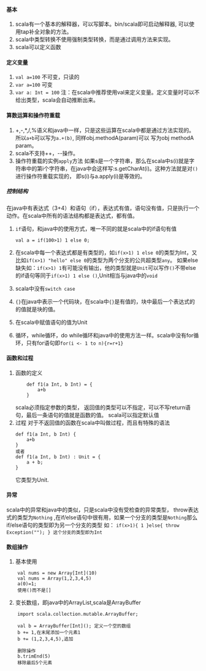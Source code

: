 

#### 基本
1. scala有一个基本的解释器，可以写脚本。bin/scala即可启动解释器, 可以使用tap补全对象的方法。
2. scala中类型转换不使用强制类型转换，而是通过调用方法来实现。
3. scala可以定义函数

#### 定义变量
1. `val a=100` 不可变，只读的
2. `var a=100` 可变
3. `var a: Int = 100`
注：在scala中推荐使用val来定义变量。定义变量时可以不给出类型，scala会自动推断出来。

#### 算数运算和操作符重载
1. +,-,*,/,%语义和java中一样，只是这些运算在scala中都是通过方法实现的。所以`a+b`可以写为`a.+(b)`, 同样obj.methodA(param)可以
写为obj methodA param。
2. scala不支持++，--操作。
3. 操作符重载的实例`apply`方法
如果s是一个字符串，那么在scala中s(i)就是字符串中的第i个字符串，在java中会这样写:s.getCharAt(i)。这种方法就是对`()`进行操作符重载实现的，
即s(i)与a.apply(i)是等效的。

##### 控制结构
在java中有表达式（3+4）和语句（if），表达式有值，语句没有值，只是执行一个动作。在scala中所有的语法结构都是表达式，都有值。
1. `if`语句，和java中的使用方式，唯一不同的就是scala中的if语句有值

    ```
    val a = if(100>1) 1 else 0;
    ```
2. 在scala中每一个表达式都是有类型的，如`if(x>1) 1 else 0`的类型为Int，又比如`if(x>1) "hello" else 0`的类型为两个分支的公共超类型`any`。
如果else缺失如：`if(x>1) 1`有可能没有输出，他的类型就是`Unit`可以写作`()`不带else的if语句等同于`if(x>1) 1 else ()`,Unit相当与java中的`void`
3. scala中没有`switch case`
4. `{}`在java中表示一个代码块，在scala中`{}`是有值的，块中最后一个表达式的的值就是块的值。
5. 在scala中赋值语句的值为Unit
6. 循环，while循环，do while循环和java中的使用方法一样。scala中没有for循环，只有for语句即`for(i <- 1 to n){r=r+1}`


#### 函数和过程
1. 函数的定义
    ```
        def f1(a Int, b Int) = {
            a+b
        }
    ```
    scala必须指定参数的类型， 返回值的类型可以不指定，可以不写return语句，最后一条语句的值就是函数的值。
    scala可以指定默认值
2. 过程
对于不返回值的函数在scala中叫做过程，而且有特殊的语法 
    ```
    def f1(a Int, b Int) {
        a+b
    }
    或者
    def f1(a Int, b Int) : Unit = {
        a + b;
    }
    ```
    它类型为Unit.
    
    
    
#### 异常
scala中的异常和java中的类似，只是scala中没有受检查的异常类型，
throw表达式的类型为`Nothing` ,在if/else语句中很有用，如果一个分支的类型是`Nothing`那么if/else语句的类型即为另一个分支的类型
如：
    ```
        if(x>1){
            1
        }else{
            throw Exception("");
        }
        这个分支的类型即为Int
    ```


#### 数组操作
1. 基本使用
```
    val nums = new Array[Int](10)
    val nums = Array(1,2,3,4,5)
    a(0)=1;
    使用()而不是[]
```
2. 变长数组，即java中的ArrayList,scala是ArrayBuffer
```
    import scala.collection.mutable.ArrayBuffer;
    
    val b = ArrayBuffer[Int](); 定义一个空的数组
    b += 1,在末尾添加一个元素1
    b += (1,2,3,4,5),追加
    
    删除操作
    b.trimEnd(5)
    移除最后5个元素
```








